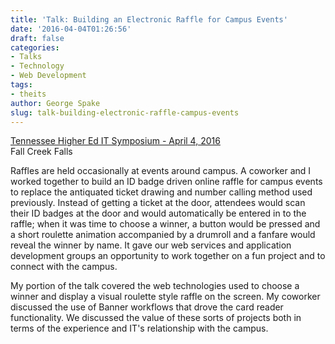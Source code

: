 ```yaml
---
title: 'Talk: Building an Electronic Raffle for Campus Events'
date: '2016-04-04T01:26:56'
draft: false
categories:
- Talks
- Technology
- Web Development
tags:
- theits
author: George Spake
slug: talk-building-electronic-raffle-campus-events
---
```


[Tennessee Higher Ed IT Symposium - April 4,
2016](https://www2.tntech.edu/itsymposium/)  
Fall Creek Falls

Raffles are held occasionally at events around campus. A coworker and I worked
together to build an ID badge driven online raffle for campus events to
replace the antiquated ticket drawing and number calling method used
previously. Instead of getting a ticket at the door, attendees would scan
their ID badges at the door and would automatically be entered in to the
raffle; when it was time to choose a winner, a button would be pressed and a
short roulette animation accompanied by a drumroll and a fanfare would reveal
the winner by name. It gave our web services and application development
groups an opportunity to work together on a fun project and to connect with
the campus.

My portion of the talk covered the web technologies used to choose a winner
and display a visual roulette style raffle on the screen. My coworker
discussed the use of Banner workflows that drove the card reader
functionality. We discussed the value of these sorts of projects both in terms
of the experience and IT's relationship with the campus.
